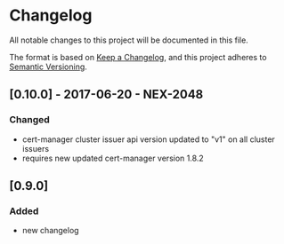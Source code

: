 # Changelog
All notable changes to this project will be documented in this file.

The format is based on [Keep a Changelog](https://keepachangelog.com/en/1.0.0/),
and this project adheres to [Semantic Versioning](https://semver.org/spec/v2.0.0.html).

## [0.10.0] - 2017-06-20 - NEX-2048
### Changed
- cert-manager cluster issuer api version updated to "v1" on all cluster issuers
- requires new updated cert-manager version 1.8.2

## [0.9.0] 
### Added
- new changelog